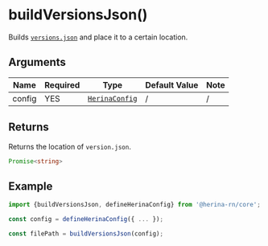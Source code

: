 # buildVersionsJson()

Builds [`versions.json`](/guide/concepts.html#versions-json) and place it to a certain location.

## Arguments

| Name   | Required | Type                                         | Default Value | Note |
| ------ | -------- | -------------------------------------------- | ------------- | ---- |
| config | YES      | [`HerinaConfig`](/configuration/global.html) | /             | /    |

## Returns

Returns the location of `version.json`.

```typescript
Promise<string>
```

## Example

```typescript
import {buildVersionsJson, defineHerinaConfig} from '@herina-rn/core';

const config = defineHerinaConfig({ ... });

const filePath = buildVersionsJson(config);
```